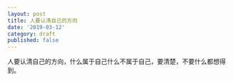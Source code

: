 ```yaml
---
layout: post
title: 人要认清自己的方向
date: '2019-03-12'
category: draft
published: false
---
```


人要认清自己的方向，什么属于自己什么不属于自己，要清楚，不要什么都想得到。

